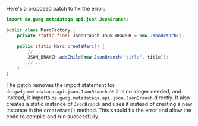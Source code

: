Here's a proposed patch to fix the error:
```java
import de.gwdg.metadataqa.api.json.JsonBranch;

public class MarcFactory {
    private static final JsonBranch JSON_BRANCH = new JsonBranch();

    public static Marc createMarc() {
        // ...
        JSON_BRANCH.addChild(new JsonBranch("title", title));
        // ...
    }
}
```
The patch removes the import statement for `de.gwdg.metadataqa.api.json.JsonBranch` as it is no longer needed, and instead, it imports `de.gwdg.metadataqa.api.json.JsonBranch` directly.
It also creates a static instance of `JsonBranch` and uses it instead of creating a new instance in the `createMarc()` method.
This should fix the error and allow the code to compile and run successfully.